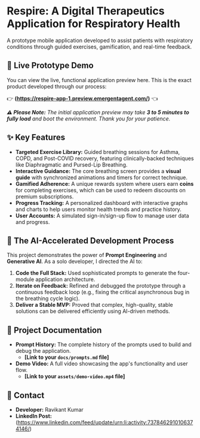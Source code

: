 # Respire: A Digital Therapeutics Application for Respiratory Health

A prototype mobile application developed to assist patients with respiratory conditions through guided exercises, gamification, and real-time feedback.

## 🚀 Live Prototype Demo

You can view the live, functional application preview here. This is the exact product developed through our process:

👉 **(https://respire-app-1.preview.emergentagent.com/)** 👈

***⚠️ Please Note:** The initial application preview may take **3 to 5 minutes to fully load** and boot the environment. Thank you for your patience.*

## ✨ Key Features

* **Targeted Exercise Library:** Guided breathing sessions for Asthma, COPD, and Post-COVID recovery, featuring clinically-backed techniques like Diaphragmatic and Pursed-Lip Breathing.
* **Interactive Guidance:** The core breathing screen provides a **visual guide** with synchronized animations and timers for correct technique.
* **Gamified Adherence:** A unique rewards system where users earn **coins** for completing exercises, which can be used to redeem discounts on premium subscriptions.
* **Progress Tracking:** A personalized dashboard with interactive graphs and charts to help users monitor health trends and practice history.
* **User Accounts:** A simulated sign-in/sign-up flow to manage user data and progress.

## 🧠 The AI-Accelerated Development Process

This project demonstrates the power of **Prompt Engineering** and **Generative AI**. As a solo developer, I directed the AI to:

1.  **Code the Full Stack:** Used sophisticated prompts to generate the four-module application architecture.
2.  **Iterate on Feedback:** Refined and debugged the prototype through a continuous feedback loop (e.g., fixing the critical asynchronous bug in the breathing cycle logic).
3.  **Deliver a Stable MVP:** Proved that complex, high-quality, stable solutions can be delivered efficiently using AI-driven methods.



## 📄 Project Documentation

* **Prompt History:** The complete history of the prompts used to build and debug the application.
    * **[Link to your `docs/prompts.md` file]**
* **Demo Video:** A full video showcasing the app's functionality and user flow.
    * **[Link to your `assets/demo-video.mp4` file]**

## 🤝 Contact

* **Developer:** Ravikant Kumar
* **LinkedIn Post:** (https://www.linkedin.com/feed/update/urn:li:activity:7378462910106374146/)
